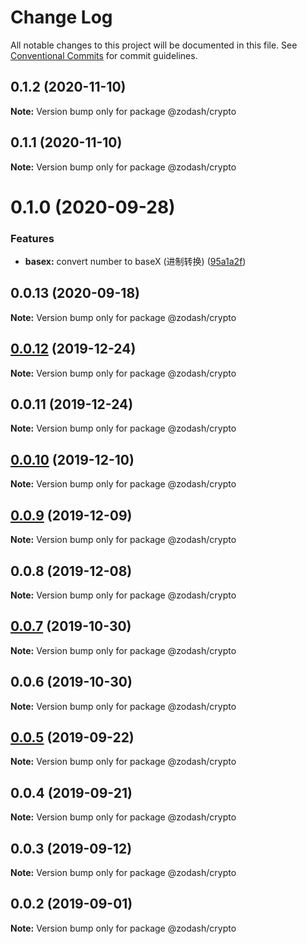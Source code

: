 # Change Log

All notable changes to this project will be documented in this file.
See [Conventional Commits](https://conventionalcommits.org) for commit guidelines.

## 0.1.2 (2020-11-10)

**Note:** Version bump only for package @zodash/crypto





## 0.1.1 (2020-11-10)

**Note:** Version bump only for package @zodash/crypto





# 0.1.0 (2020-09-28)


### Features

* **basex:** convert number to baseX (进制转换) ([95a1a2f](https://github.com/zcorky/zodash/commit/95a1a2f361d73de5caa3b8e297c1643e97e40983))





## 0.0.13 (2020-09-18)

**Note:** Version bump only for package @zodash/crypto





## [0.0.12](https://github.com/zcorky/zodash/compare/@zodash/crypto@0.0.11...@zodash/crypto@0.0.12) (2019-12-24)

**Note:** Version bump only for package @zodash/crypto





## 0.0.11 (2019-12-24)

**Note:** Version bump only for package @zodash/crypto





## [0.0.10](https://github.com/zcorky/zodash/compare/@zodash/crypto@0.0.9...@zodash/crypto@0.0.10) (2019-12-10)

**Note:** Version bump only for package @zodash/crypto





## [0.0.9](https://github.com/zcorky/zodash/compare/@zodash/crypto@0.0.8...@zodash/crypto@0.0.9) (2019-12-09)

**Note:** Version bump only for package @zodash/crypto





## 0.0.8 (2019-12-08)

**Note:** Version bump only for package @zodash/crypto





## [0.0.7](https://github.com/zcorky/zodash/compare/@zodash/crypto@0.0.6...@zodash/crypto@0.0.7) (2019-10-30)

**Note:** Version bump only for package @zodash/crypto





## 0.0.6 (2019-10-30)

**Note:** Version bump only for package @zodash/crypto





## [0.0.5](https://github.com/zcorky/zodash/compare/@zodash/crypto@0.0.4...@zodash/crypto@0.0.5) (2019-09-22)

**Note:** Version bump only for package @zodash/crypto





## 0.0.4 (2019-09-21)

**Note:** Version bump only for package @zodash/crypto





## 0.0.3 (2019-09-12)

**Note:** Version bump only for package @zodash/crypto





## 0.0.2 (2019-09-01)

**Note:** Version bump only for package @zodash/crypto
